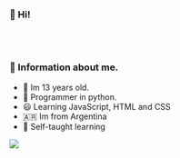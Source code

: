 ### 🤙 Hi!
<br>
<br>

### 🚬 Information about me.
- 🚬 Im 13 years old.
- 🐍 Programmer in python.
- 😃 Learning JavaScript, HTML and CSS
- 🇦🇷  Im from Argentina
- 💼 Self-taught learning

<img src="https://thumbs.dreamstime.com/b/horizontal-banner-hands-typing-laptop-keyboard-various-electronic-devices-symbols-programming-software-horizontal-125917922.jpg">
